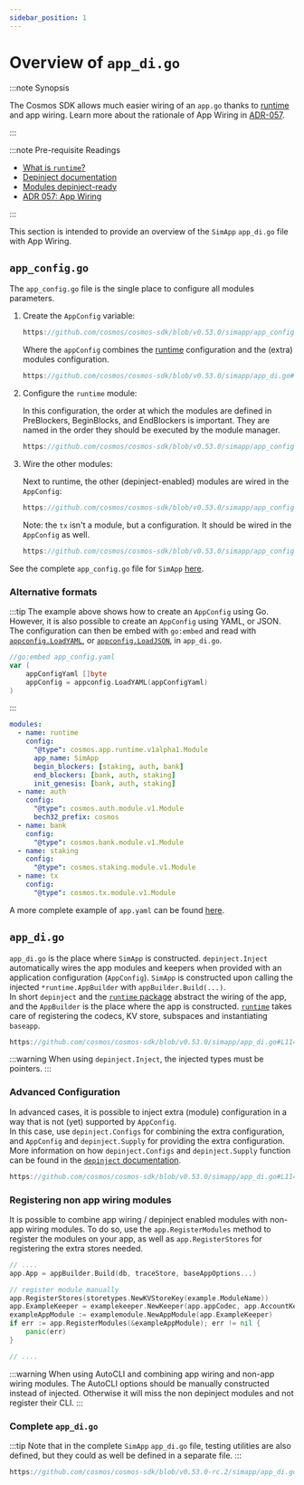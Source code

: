 ```yaml
---
sidebar_position: 1
---
```


# Overview of `app_di.go`

:::note Synopsis

The Cosmos SDK allows much easier wiring of an `app.go` thanks to [runtime](./00-runtime.md) and app wiring.
Learn more about the rationale of App Wiring in [ADR-057](../architecture/adr-057-app-wiring.md).

:::

:::note Pre-requisite Readings

* [What is `runtime`?](./00-runtime.md)
* [Depinject documentation](../packages/01-depinject.md)
* [Modules depinject-ready](../building-modules/15-depinject.md)
* [ADR 057: App Wiring](../architecture/adr-057-app-wiring.md)

:::

This section is intended to provide an overview of the `SimApp` `app_di.go` file with App Wiring.

## `app_config.go`

The `app_config.go` file is the single place to configure all modules parameters.

1. Create the `AppConfig` variable:

    ```go reference
    https://github.com/cosmos/cosmos-sdk/blob/v0.53.0/simapp/app_config.go#L293-L307
    ```

    Where the `appConfig` combines the [runtime](./00-runtime.md) configuration and the (extra) modules configuration.

    ```go reference
    https://github.com/cosmos/cosmos-sdk/blob/v0.53.0/simapp/app_di.go#L114-L157
    ```

2. Configure the `runtime` module:

    In this configuration, the order at which the modules are defined in PreBlockers, BeginBlocks, and EndBlockers is important.
    They are named in the order they should be executed by the module manager.

    ```go reference
    https://github.com/cosmos/cosmos-sdk/blob/v0.53.0/simapp/app_config.go#L104-L189
    ```

3. Wire the other modules:

    Next to runtime, the other (depinject-enabled) modules are wired in the `AppConfig`:

    ```go reference
    https://github.com/cosmos/cosmos-sdk/blob/v0.53.0/simapp/app_config.go#L106-L289
    ```

    Note: the `tx` isn't a module, but a configuration. It should be wired in the `AppConfig` as well.

    ```go reference
    https://github.com/cosmos/cosmos-sdk/blob/v0.53.0/simapp/app_config.go#L226-L231
    ```

See the complete `app_config.go` file for `SimApp` [here](https://github.com/cosmos/cosmos-sdk/blob/v0.53.0-rc.2/simapp/app_config.go).

### Alternative formats

:::tip
The example above shows how to create an `AppConfig` using Go. However, it is also possible to create an `AppConfig` using YAML, or JSON.  
The configuration can then be embed with `go:embed` and read with [`appconfig.LoadYAML`](https://pkg.go.dev/cosmossdk.io/core/appconfig#LoadYAML), or [`appconfig.LoadJSON`](https://pkg.go.dev/cosmossdk.io/core/appconfig#LoadJSON), in `app_di.go`.

```go
//go:embed app_config.yaml
var (
    appConfigYaml []byte
    appConfig = appconfig.LoadYAML(appConfigYaml)
)
```

:::

```yaml
modules:
  - name: runtime
    config:
      "@type": cosmos.app.runtime.v1alpha1.Module
      app_name: SimApp
      begin_blockers: [staking, auth, bank]
      end_blockers: [bank, auth, staking]
      init_genesis: [bank, auth, staking]
  - name: auth
    config:
      "@type": cosmos.auth.module.v1.Module
      bech32_prefix: cosmos
  - name: bank
    config:
      "@type": cosmos.bank.module.v1.Module
  - name: staking
    config:
      "@type": cosmos.staking.module.v1.Module
  - name: tx
    config:
      "@type": cosmos.tx.module.v1.Module
```

A more complete example of `app.yaml` can be found [here](https://github.com/cosmos/cosmos-sdk/blob/release/v0.53.x/simapp/example_app.yaml).

## `app_di.go`

`app_di.go` is the place where `SimApp` is constructed. `depinject.Inject` automatically wires the app modules and keepers when provided with an application configuration (`AppConfig`). `SimApp` is constructed upon calling the injected `*runtime.AppBuilder` with `appBuilder.Build(...)`.    
In short `depinject` and the [`runtime` package](./00-runtime.md) abstract the wiring of the app, and the `AppBuilder` is the place where the app is constructed. [`runtime`](./00-runtime.md) takes care of registering the codecs, KV store, subspaces and instantiating `baseapp`.

```go reference
https://github.com/cosmos/cosmos-sdk/blob/v0.53.0/simapp/app_di.go#L114-L264
```

:::warning
When using `depinject.Inject`, the injected types must be pointers.
:::

### Advanced Configuration

In advanced cases, it is possible to inject extra (module) configuration in a way that is not (yet) supported by `AppConfig`.  
In this case, use `depinject.Configs` for combining the extra configuration, and `AppConfig` and `depinject.Supply` for providing the extra configuration.
More information on how `depinject.Configs` and `depinject.Supply` function can be found in the [`depinject` documentation](https://pkg.go.dev/cosmossdk.io/depinject).

```go reference
https://github.com/cosmos/cosmos-sdk/blob/v0.53.0/simapp/app_di.go#L114-L157
```

### Registering non app wiring modules

It is possible to combine app wiring / depinject enabled modules with non-app wiring modules.
To do so, use the `app.RegisterModules` method to register the modules on your app, as well as `app.RegisterStores` for registering the extra stores needed.

```go
// ....
app.App = appBuilder.Build(db, traceStore, baseAppOptions...)

// register module manually
app.RegisterStores(storetypes.NewKVStoreKey(example.ModuleName))
app.ExampleKeeper = examplekeeper.NewKeeper(app.appCodec, app.AccountKeeper.AddressCodec(), runtime.NewKVStoreService(app.GetKey(example.ModuleName)), authtypes.NewModuleAddress(govtypes.ModuleName).String())
exampleAppModule := examplemodule.NewAppModule(app.ExampleKeeper)
if err := app.RegisterModules(&exampleAppModule); err != nil {
	panic(err)
}

// ....
```

:::warning
When using AutoCLI and combining app wiring and non-app wiring modules. The AutoCLI options should be manually constructed instead of injected.
Otherwise it will miss the non depinject modules and not register their CLI.
:::

### Complete `app_di.go`

:::tip
Note that in the complete `SimApp` `app_di.go` file, testing utilities are also defined, but they could as well be defined in a separate file.
:::

```go reference
https://github.com/cosmos/cosmos-sdk/blob/v0.53.0-rc.2/simapp/app_di.go
```
